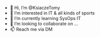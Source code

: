 - 👋 Hi, I’m @KsiaczeTomy
- 👀 I’m interested in IT & all kinds of sports
- 🌱 I’m currently learning SysOps IT
- 💞️ I’m looking to collaborate on ...
- 📫 Reach me via DM

<!---
KsiaczeTomy/KsiaczeTomy is a ✨ special ✨ repository because its `README.md` (this file) appears on your GitHub profile.
You can click the Preview link to take a look at your changes.
--->
